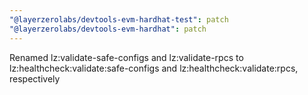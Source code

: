 ```yaml
---
"@layerzerolabs/devtools-evm-hardhat-test": patch
"@layerzerolabs/devtools-evm-hardhat": patch
---
```


Renamed lz:validate-safe-configs and lz:validate-rpcs to lz:healthcheck:validate:safe-configs and lz:healthcheck:validate:rpcs, respectively
